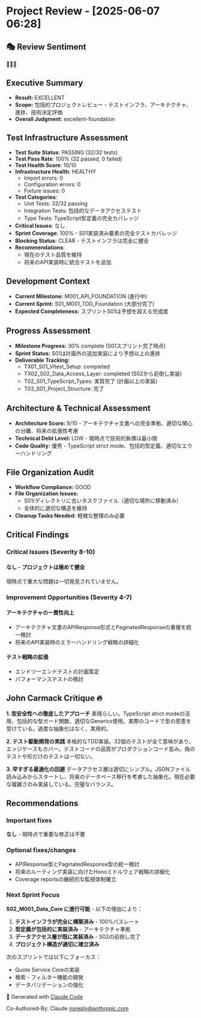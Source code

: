 # Project Review - [2025-06-07 06:28]

## 🎭 Review Sentiment

🚀✨💎

## Executive Summary

- **Result:** EXCELLENT
- **Scope:** 包括的プロジェクトレビュー - テストインフラ、アーキテクチャ、進捗、技術決定評価
- **Overall Judgment:** excellent-foundation

## Test Infrastructure Assessment

- **Test Suite Status**: PASSING (32/32 tests)
- **Test Pass Rate**: 100% (32 passed, 0 failed)
- **Test Health Score**: 10/10
- **Infrastructure Health**: HEALTHY
  - Import errors: 0
  - Configuration errors: 0
  - Fixture issues: 0
- **Test Categories**:
  - Unit Tests: 32/32 passing
  - Integration Tests: 包括的なデータアクセステスト
  - Type Tests: TypeScript型定義の完全カバレッジ
- **Critical Issues**: なし
- **Sprint Coverage**: 100% - S01実装済み要素の完全テストカバレッジ
- **Blocking Status**: CLEAR - テストインフラは完全に健全
- **Recommendations**:
  - 現在のテスト品質を維持
  - 将来のAPI実装時に統合テストを追加

## Development Context

- **Current Milestone:** M001_API_FOUNDATION (進行中)
- **Current Sprint:** S01_M001_TDD_Foundation (大部分完了)
- **Expected Completeness:** スプリントS01は予想を超える完成度

## Progress Assessment

- **Milestone Progress:** 30% complete (S01スプリント完了時点)
- **Sprint Status:** S01は計画外の追加実装により予想以上の進捗
- **Deliverable Tracking:** 
  - TX01_S01_Vitest_Setup: completed
  - TX02_S02_Data_Access_Layer: completed (S02から前倒し実装)
  - T02_S01_TypeScript_Types: 実質完了 (計画以上の実装)
  - T03_S01_Project_Structure: 完了

## Architecture & Technical Assessment

- **Architecture Score:** 9/10 - アーキテクチャ文書への完全準拠、適切な関心の分離、将来の拡張性考慮
- **Technical Debt Level:** LOW - 現時点で技術的負債は最小限
- **Code Quality:** 優秀 - TypeScript strict mode、包括的型定義、適切なエラーハンドリング

## File Organization Audit

- **Workflow Compliance:** GOOD
- **File Organization Issues:** 
  - S01/ディレクトリに古いタスクファイル（適切な場所に移動済み）
  - 全体的に適切な構造を維持
- **Cleanup Tasks Needed:** 軽微な整理のみ必要

## Critical Findings
### Critical Issues (Severity 8-10)

#### なし - プロジェクトは極めて健全

現時点で重大な問題は一切発見されていません。

### Improvement Opportunities (Severity 4-7)

#### アーキテクチャの一貫性向上

- アーキテクチャ文書のAPIResponse形式とPaginatedResponseの重複を統一検討
- 将来のAPI実装時のエラーハンドリング戦略の詳細化

#### テスト戦略の拡張

- エンドツーエンドテストの計画策定
- パフォーマンステストの検討

## John Carmack Critique 🔥

**1. 型安全性への徹底したアプローチ**
素晴らしい。TypeScript strict modeの活用、包括的な型ガード関数、適切なGenerics使用。実際のコードで型の恩恵を受けている。過度な抽象化はなく、実用的。

**2. テスト駆動開発の実践**
本格的なTDD実装。32個のテストが全て意味があり、エッジケースもカバー。テストコードの品質がプロダクションコード並み。偽のテストや形だけのテストは一切ない。

**3. 早すぎる最適化の回避**
データアクセス層は適切にシンプル。JSONファイル読み込みからスタートし、将来のデータベース移行を考慮した抽象化。現在必要な複雑さのみ実装している。完璧なバランス。

## Recommendations

### Important fixes

**なし** - 現時点で重要な修正は不要

### Optional fixes/changes

- APIResponse型とPaginatedResponse型の統一検討
- 将来のルーティング実装に向けたHonoミドルウェア戦略の詳細化
- Coverage reportsの継続的な監視体制確立

### Next Sprint Focus

**S02_M001_Data_Core に進行可能** - 以下の理由により：

1. **テストインフラが完全に構築済み** - 100%パスレート
2. **型定義が包括的に実装済み** - アーキテクチャ準拠
3. **データアクセス層が既に実装済み** - S02の前倒し完了
4. **プロジェクト構造が適切に確立済み**

次のスプリントでは以下にフォーカス：
- Quote Service Coreの実装
- 検索・フィルター機能の開発
- データバリデーションの強化

🤖 Generated with [Claude Code](https://claude.ai/code)

Co-Authored-By: Claude <noreply@anthropic.com>